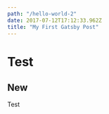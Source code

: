```yaml
---
path: "/hello-world-2"
date: 2017-07-12T17:12:33.962Z
title: "My First Gatsby Post"
---
```


# Test

## New

Test